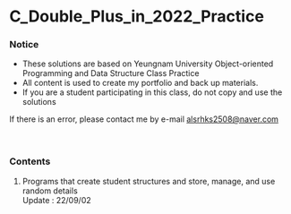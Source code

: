 # C_Double_Plus_in_2022_Practice
 ### Notice   
 - These solutions are based on Yeungnam University Object-oriented Programming and Data Structure Class Practice  
 - All content is used to create my portfolio and back up materials.  
 - If you are a student participating in this class, do not copy and use the solutions  
   
 If there is an error, please contact me by e-mail
 alsrhks2508@naver.com  
 <br/><br/>
   
 ### Contents
 1. Programs that create student structures and store, manage, and use random details  
    Update : 22/09/02  
